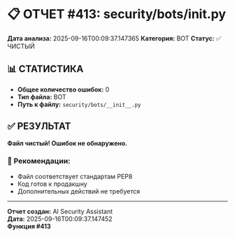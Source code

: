 # 📋 ОТЧЕТ #413: security/bots/__init__.py

**Дата анализа:** 2025-09-16T00:09:37.147365
**Категория:** BOT
**Статус:** ✅ ЧИСТЫЙ

## 📊 СТАТИСТИКА

- **Общее количество ошибок:** 0
- **Тип файла:** BOT
- **Путь к файлу:** `security/bots/__init__.py`

## ✅ РЕЗУЛЬТАТ

**Файл чистый! Ошибок не обнаружено.**

### 🎯 Рекомендации:
- Файл соответствует стандартам PEP8
- Код готов к продакшну
- Дополнительных действий не требуется

---
**Отчет создан:** AI Security Assistant  
**Дата:** 2025-09-16T00:09:37.147452  
**Функция #413**

